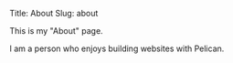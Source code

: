 Title: About
Slug: about

This is my "About" page.

I am a person who enjoys building websites with Pelican.